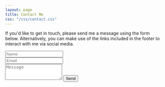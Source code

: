 ```yaml
---
layout: page
title: Contact Me
css: "/css/contact.css"
---
```


<form action="https://formspree.io/jonmcalder@gmail.com" method="POST" class="form" id="contact-form">
  <p>If you'd like to get in touch, please send me a message using the form 
  below. Alternatively, you can make use of the links included in the footer to 
  interact with me via social media.</p>
  <div class="row">
    <div class="col-xs-6">
      <input type="text" name="name" class="form-control input-lg" placeholder="Name" title="Name">
    </div>
    <div class="col-xs-6">
      <input type="email" name="_replyto" class="form-control input-lg" placeholder="Email" title="Email">
    </div>
  </div>
  <input type="hidden" name="_subject" value="New message from http://jonmcalder.github.io">
  <textarea type="text" name="content" class="form-control input-lg" placeholder="Message" title="Message" required="required" rows="3"></textarea>
  <input type="text" name="_gotcha" style="display:none">
  <input type="hidden" name="_next" value="//jonmcalder.github.io/thanks" />
  <button type="submit" class="btn btn-lg btn-primary">Send</button>
</form>